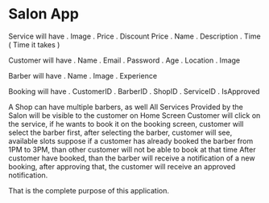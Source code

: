 # Salon App

Service will have
. Image
. Price
. Discount Price
. Name
. Description
. Time ( Time it takes )

Customer will have
. Name
. Email
. Password
. Age
. Location
. Image

Barber will have
. Name
. Image
. Experience

Booking will have
. CustomerID
. BarberID
. ShopID
. ServiceID
. IsApproved

A Shop can have multiple barbers, as well
All Services Provided by the Salon will be visible to the customer on Home Screen
Customer will click on the service, if he wants to book it
on the booking screen, customer will select the barber first, after selecting the barber, customer will see, available slots
suppose if a customer has already booked the barber from 1PM to 3PM, than other customer will not be able to book at that time
After customer have booked, than the barber will receive a notification of a new booking, after approving that, the customer will receive an approved notification.

That is the complete purpose of this application.
